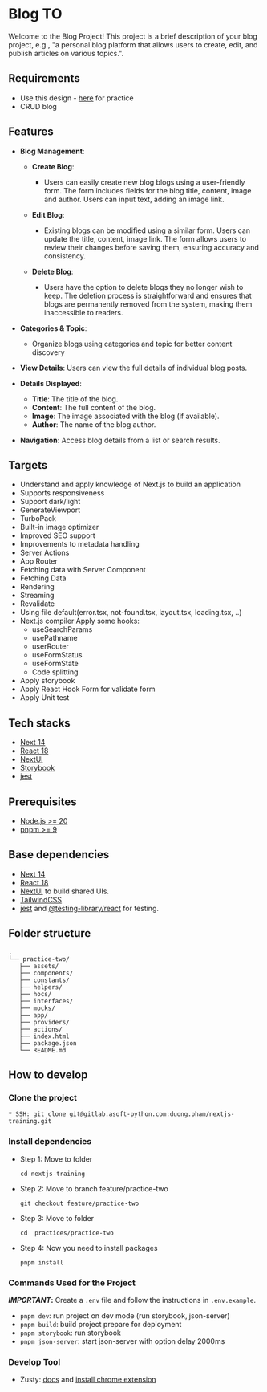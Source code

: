 # Blog TO

Welcome to the Blog Project! This project is a brief description of your blog project, e.g., "a personal blog platform that allows users to create, edit, and publish articles on various topics.".

## Requirements

- Use this design - [here](https://www.gradient.com/blog/) for practice
- CRUD blog

## Features

- **Blog Management**:

  - **Create Blog**:

    - Users can easily create new blog blogs using a user-friendly form. The form includes fields for the blog title, content, image and author. Users can input text, adding an image link.

  - **Edit Blog**:

    - Existing blogs can be modified using a similar form. Users can update the title, content, image link. The form allows users to review their changes before saving them, ensuring accuracy and consistency.

  - **Delete Blog**:

    - Users have the option to delete blogs they no longer wish to keep. The deletion process is straightforward and ensures that blogs are permanently removed from the system, making them inaccessible to readers.

- **Categories & Topic**:

  - Organize blogs using categories and topic for better content discovery

- **View Details**: Users can view the full details of individual blog posts.
- **Details Displayed**:
  - **Title**: The title of the blog.
  - **Content**: The full content of the blog.
  - **Image**: The image associated with the blog (if available).
  - **Author**: The name of the blog author.
- **Navigation**: Access blog details from a list or search results.

## Targets

- Understand and apply knowledge of Next.js to build an application
- Supports responsiveness
- Support dark/light
- GenerateViewport
- TurboPack
- Built-in image optimizer
- Improved SEO support
- Improvements to metadata handling
- Server Actions
- App Router
- Fetching data with Server Component
- Fetching Data
- Rendering
- Streaming
- Revalidate
- Using file default(error.tsx, not-found.tsx, layout.tsx, loading.tsx, ..)
- Next.js compiler Apply some hooks:
  - useSearchParams
  - usePathname
  - userRouter
  - useFormStatus
  - useFormState
  - Code splitting
- Apply storybook
- Apply React Hook Form for validate form
- Apply Unit test

## Tech stacks

- [Next 14](https://nextjs.org/docs/getting-started/installation)
- [React 18](https://react.dev/)
- [NextUI](https://nextui.org/)
- [Storybook](https://storybook.js.org/)
- [jest](https://jestjs.io/docs/getting-started)

## Prerequisites

- [Node.js >= 20](https://nodejs.org/)
- [pnpm >= 9](https://pnpm.io/installation)

## Base dependencies

- [Next 14](https://nextjs.org/docs/getting-started/installation)
- [React 18](https://react.dev/)
- [NextUI](https://nextui.org/) to build shared UIs.
- [TailwindCSS](https://tailwindcss.com/docs/installation)
- [jest](https://jestjs.io/docs/getting-started) and [@testing-library/react](https://testing-library.com/docs/react-testing-library/intro/) for testing.

## Folder structure

```
.
└── practice-two/
   ├── assets/
   ├── components/
   ├── constants/
   ├── helpers/
   ├── hocs/
   ├── interfaces/
   ├── mocks/
   ├── app/
   ├── providers/
   ├── actions/
   ├── index.html
   ├── package.json
   └── README.md
```

## How to develop

### Clone the project

```
* SSH: git clone git@gitlab.asoft-python.com:duong.pham/nextjs-training.git
```

### Install dependencies

- Step 1: Move to folder
  ```
  cd nextjs-training
  ```
- Step 2: Move to branch feature/practice-two
  ```
  git checkout feature/practice-two
  ```
- Step 3: Move to folder
  ```
  cd  practices/practice-two
  ```
- Step 4: Now you need to install packages
  ```
  pnpm install
  ```

### Commands Used for the Project

<b>_IMPORTANT_:</b> Create a `.env` file and follow the instructions in `.env.example`.

- `pnpm dev`: run project on dev mode (run storybook, json-server)
- `pnpm build`: build project prepare for deployment
- `pnpm storybook`: run storybook
- `pnpm json-server`: start json-server with option delay 2000ms

### Develop Tool

- Zusty: [docs](https://github.com/oslabs-beta/Zusty) and [install chrome extension](https://chromewebstore.google.com/detail/zusty/ckdnkkilcbkocfdpcaohdehnbeaefndo)
